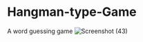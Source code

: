 # Hangman-type-Game
A word guessing game
![Screenshot (43)](https://user-images.githubusercontent.com/49052244/141215228-36bc8b53-c7a7-4419-ba0c-dc27281a8dec.png)
